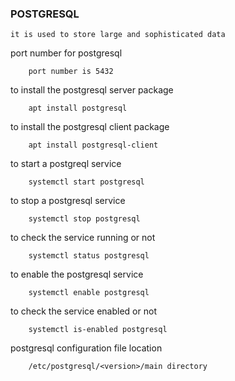 ### POSTGRESQL

    it is used to store large and sophisticated data
    
port number for postgresql

        port number is 5432
        
to install the postgresql server package

        apt install postgresql
        
to install the postgresql client package

        apt install postgresql-client
        
to start a postgreql service 

        systemctl start postgresql
        
to stop a postgresql service

        systemctl stop postgresql
        
to check the service running or not

        systemctl status postgresql
        
to enable the postgresql service 

        systemctl enable postgresql
        
to check the service enabled or not

        systemctl is-enabled postgresql
        
postgresql configuration file location

        /etc/postgresql/<version>/main directory
    
 
